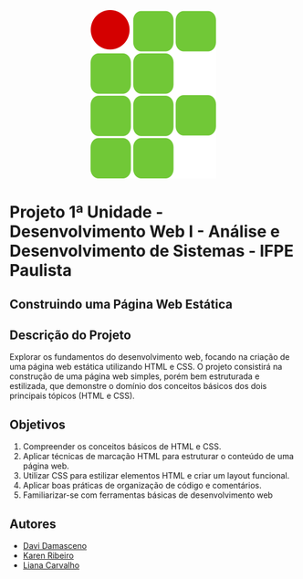 <div align="center">

![unnamed](https://github.com/karenribeiro7/DevWebI-1-Unidade/blob/main/assets/imagens/ifpe.jpg)


</div>

# Projeto 1ª Unidade - Desenvolvimento Web I - Análise e Desenvolvimento de Sistemas - IFPE Paulista

## Construindo uma Página Web Estática

## Descrição do Projeto
Explorar os fundamentos do desenvolvimento web, focando na criação de uma página web estática utilizando HTML e CSS. O projeto consistirá na construção de uma página web simples, porém bem estruturada e estilizada, que demonstre o domínio dos conceitos básicos dos dois principais tópicos (HTML e CSS).

## Objetivos

1. Compreender os conceitos básicos de HTML e CSS.
2. Aplicar técnicas de marcação HTML para estruturar o conteúdo de uma página web.
3. Utilizar CSS para estilizar elementos HTML e criar um layout funcional.
4. Aplicar boas práticas de organização de código e comentários.
5. Familiarizar-se com ferramentas básicas de desenvolvimento web

## Autores
-    [Davi Damasceno](https://github.com/davidamasceno120)
-    [Karen Ribeiro](https://github.com/karenribeiro7)
-    [Liana Carvalho](https://github.com/liana-cs)
